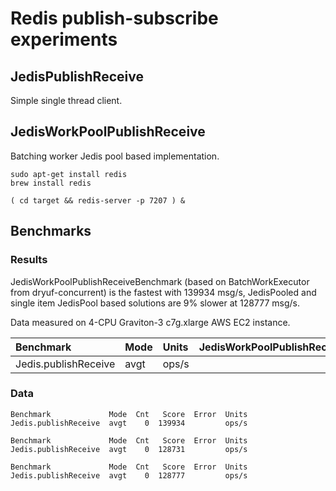 # Redis publish-subscribe experiments

## JedisPublishReceive

Simple single thread client.

## JedisWorkPoolPublishReceive

Batching worker Jedis pool based implementation.

```
sudo apt-get install redis
brew install redis
```

```
( cd target && redis-server -p 7207 ) &
```

## Benchmarks

### Results

JedisWorkPoolPublishReceiveBenchmark (based on BatchWorkExecutor from dryuf-concurrent) is the fastest with 139934 msg/s,
JedisPooled and single item JedisPool based solutions are 9% slower at 128777 msg/s.

Data measured on 4-CPU Graviton-3 c7g.xlarge AWS EC2 instance.

<!--- benchmark:table:publishreceive:: --->

|Benchmark           |Mode|Units|JedisWorkPoolPublishReceiveBenchmark|JedisSinglesWorkPoolPublishReceiveBenchmark|JedisPooledPublishReceiveBenchmark|
|:-------------------|:---|:----|-----------------------------------:|------------------------------------------:|---------------------------------:|
|Jedis.publishReceive|avgt|ops/s|                              139934|                                     128731|                            128777|

### Data

<!--- benchmark:data:publishreceive:JedisWorkPoolPublishReceiveBenchmark:: --->

```
Benchmark             Mode  Cnt   Score  Error  Units
Jedis.publishReceive  avgt    0  139934         ops/s
```

<!--- benchmark:data:publishreceive:JedisSinglesWorkPoolPublishReceiveBenchmark:: --->

```
Benchmark             Mode  Cnt   Score  Error  Units
Jedis.publishReceive  avgt    0  128731         ops/s
```

<!--- benchmark:data:publishreceive:JedisPooledPublishReceiveBenchmark:: --->

```
Benchmark             Mode  Cnt   Score  Error  Units
Jedis.publishReceive  avgt    0  128777         ops/s
```
